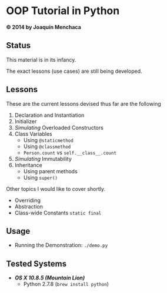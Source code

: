 # OOP Tutorial in Python
**© 2014 by Joaquín Menchaca**

## Status

This material is in its infancy.

The exact lessons (use cases) are still being developed.

## Lessons

These are the current lessons devised thus far are the following

 1. Declaration and Instantiation
 2. Initializer
 3. *Simulating* Overloaded Constructors
 4. Class Variables
    * Using ```@staticmethod```
    * Using ```@classmethod```
    * ```Person.count``` vs ```self.__class__.count```
 5. *Simulating* Immutability
 6. Inheritance
    * Using parent methods
    * Using ```super()```

Other topics I would like to cover shortly.

 * Overriding
 * Abstraction
 * Class-wide Constants ```static final```

## Usage

* Running the Demonstration: ```./demo.py```

## Tested Systems

* *__OS X 10.8.5 (Mountain Lion)__*
  * Python 2.7.8 (```brew install python```)
